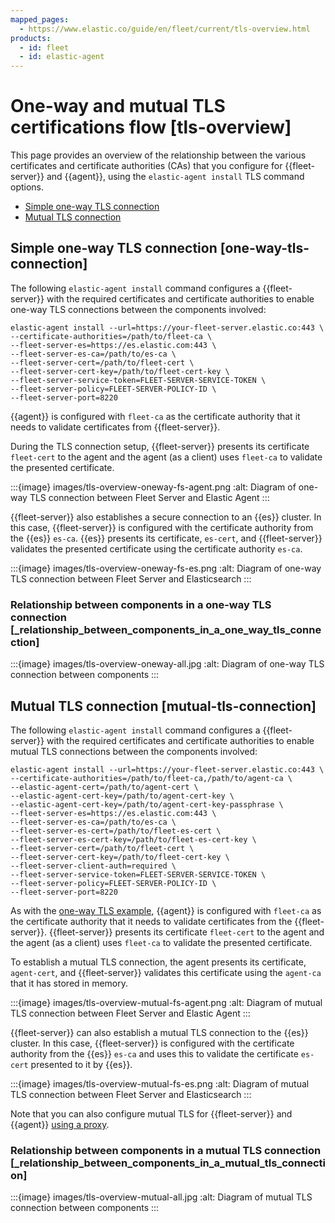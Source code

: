 ```yaml
---
mapped_pages:
  - https://www.elastic.co/guide/en/fleet/current/tls-overview.html
products:
  - id: fleet
  - id: elastic-agent
---
```


# One-way and mutual TLS certifications flow [tls-overview]

This page provides an overview of the relationship between the various certificates and certificate authorities (CAs) that you configure for {{fleet-server}} and {{agent}}, using the `elastic-agent install` TLS command options.

* [Simple one-way TLS connection](#one-way-tls-connection)
* [Mutual TLS connection](#mutual-tls-connection)


## Simple one-way TLS connection [one-way-tls-connection]

The following `elastic-agent install` command configures a {{fleet-server}} with the required certificates and certificate authorities to enable one-way TLS connections between the components involved:

```shell
elastic-agent install --url=https://your-fleet-server.elastic.co:443 \
--certificate-authorities=/path/to/fleet-ca \
--fleet-server-es=https://es.elastic.com:443 \
--fleet-server-es-ca=/path/to/es-ca \
--fleet-server-cert=/path/to/fleet-cert \
--fleet-server-cert-key=/path/to/fleet-cert-key \
--fleet-server-service-token=FLEET-SERVER-SERVICE-TOKEN \
--fleet-server-policy=FLEET-SERVER-POLICY-ID \
--fleet-server-port=8220
```

{{agent}} is configured with `fleet-ca` as the certificate authority that it needs to validate certificates from {{fleet-server}}.

During the TLS connection setup, {{fleet-server}} presents its certificate `fleet-cert` to the agent and the agent (as a client) uses `fleet-ca` to validate the presented certificate.

:::{image} images/tls-overview-oneway-fs-agent.png
:alt: Diagram of one-way TLS connection between Fleet Server and Elastic Agent
:::

{{fleet-server}} also establishes a secure connection to an {{es}} cluster. In this case, {{fleet-server}} is configured with the certificate authority from the {{es}} `es-ca`. {{es}} presents its certificate, `es-cert`, and {{fleet-server}} validates the presented certificate using the certificate authority `es-ca`.

:::{image} images/tls-overview-oneway-fs-es.png
:alt: Diagram of one-way TLS connection between Fleet Server and Elasticsearch
:::


### Relationship between components in a one-way TLS connection [_relationship_between_components_in_a_one_way_tls_connection]

:::{image} images/tls-overview-oneway-all.jpg
:alt: Diagram of one-way TLS connection between components
:::


## Mutual TLS connection [mutual-tls-connection]

The following `elastic-agent install` command configures a {{fleet-server}} with the required certificates and certificate authorities to enable mutual TLS connections between the components involved:

```shell
elastic-agent install --url=https://your-fleet-server.elastic.co:443 \
--certificate-authorities=/path/to/fleet-ca,/path/to/agent-ca \
--elastic-agent-cert=/path/to/agent-cert \
--elastic-agent-cert-key=/path/to/agent-cert-key \
--elastic-agent-cert-key=/path/to/agent-cert-key-passphrase \
--fleet-server-es=https://es.elastic.com:443 \
--fleet-server-es-ca=/path/to/es-ca \
--fleet-server-es-cert=/path/to/fleet-es-cert \
--fleet-server-es-cert-key=/path/to/fleet-es-cert-key \
--fleet-server-cert=/path/to/fleet-cert \
--fleet-server-cert-key=/path/to/fleet-cert-key \
--fleet-server-client-auth=required \
--fleet-server-service-token=FLEET-SERVER-SERVICE-TOKEN \
--fleet-server-policy=FLEET-SERVER-POLICY-ID \
--fleet-server-port=8220
```

As with the [one-way TLS example](#one-way-tls-connection), {{agent}} is configured with `fleet-ca` as the certificate authority that it needs to validate certificates from the {{fleet-server}}. {{fleet-server}} presents its certificate `fleet-cert` to the agent and the agent (as a client) uses `fleet-ca` to validate the presented certificate.

To establish a mutual TLS connection, the agent presents its certificate, `agent-cert`, and {{fleet-server}} validates this certificate using the `agent-ca` that it has stored in memory.

:::{image} images/tls-overview-mutual-fs-agent.png
:alt: Diagram of mutual TLS connection between Fleet Server and Elastic Agent
:::

{{fleet-server}} can also establish a mutual TLS connection to the {{es}} cluster. In this case, {{fleet-server}} is configured with the certificate authority from the {{es}} `es-ca` and uses this to validate the certificate `es-cert` presented to it by {{es}}.

:::{image} images/tls-overview-mutual-fs-es.png
:alt: Diagram of mutual TLS connection between Fleet Server and Elasticsearch
:::

Note that you can also configure mutual TLS for {{fleet-server}} and {{agent}} [using a proxy](/reference/fleet/mutual-tls.md#mutual-tls-cloud-proxy).


### Relationship between components in a mutual TLS connection [_relationship_between_components_in_a_mutual_tls_connection]

:::{image} images/tls-overview-mutual-all.jpg
:alt: Diagram of mutual TLS connection between components
:::

